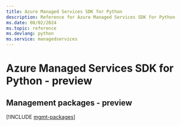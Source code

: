 ```yaml
---
title: Azure Managed Services SDK for Python
description: Reference for Azure Managed Services SDK for Python
ms.date: 08/02/2024
ms.topic: reference
ms.devlang: python
ms.service: managedservices
---
```

# Azure Managed Services SDK for Python - preview

## Management packages - preview
[!INCLUDE [mgmt-packages](managed-services-mgmt-index.md)]